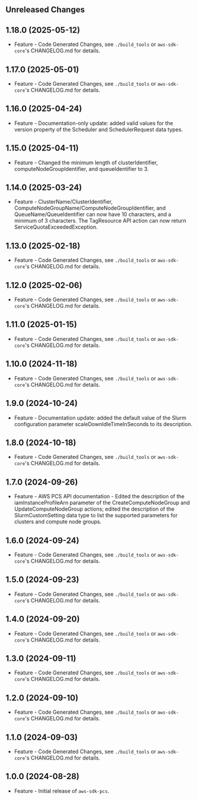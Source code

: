 Unreleased Changes
------------------

1.18.0 (2025-05-12)
------------------

* Feature - Code Generated Changes, see `./build_tools` or `aws-sdk-core`'s CHANGELOG.md for details.

1.17.0 (2025-05-01)
------------------

* Feature - Code Generated Changes, see `./build_tools` or `aws-sdk-core`'s CHANGELOG.md for details.

1.16.0 (2025-04-24)
------------------

* Feature - Documentation-only update: added valid values for the version property of the Scheduler and SchedulerRequest data types.

1.15.0 (2025-04-11)
------------------

* Feature - Changed the minimum length of clusterIdentifier, computeNodeGroupIdentifier, and queueIdentifier to 3.

1.14.0 (2025-03-24)
------------------

* Feature - ClusterName/ClusterIdentifier, ComputeNodeGroupName/ComputeNodeGroupIdentifier, and QueueName/QueueIdentifier can now have 10 characters, and a minimum of 3 characters. The TagResource API action can now return ServiceQuotaExceededException.

1.13.0 (2025-02-18)
------------------

* Feature - Code Generated Changes, see `./build_tools` or `aws-sdk-core`'s CHANGELOG.md for details.

1.12.0 (2025-02-06)
------------------

* Feature - Code Generated Changes, see `./build_tools` or `aws-sdk-core`'s CHANGELOG.md for details.

1.11.0 (2025-01-15)
------------------

* Feature - Code Generated Changes, see `./build_tools` or `aws-sdk-core`'s CHANGELOG.md for details.

1.10.0 (2024-11-18)
------------------

* Feature - Code Generated Changes, see `./build_tools` or `aws-sdk-core`'s CHANGELOG.md for details.

1.9.0 (2024-10-24)
------------------

* Feature - Documentation update: added the default value of the Slurm configuration parameter scaleDownIdleTimeInSeconds to its description.

1.8.0 (2024-10-18)
------------------

* Feature - Code Generated Changes, see `./build_tools` or `aws-sdk-core`'s CHANGELOG.md for details.

1.7.0 (2024-09-26)
------------------

* Feature - AWS PCS API documentation - Edited the description of the iamInstanceProfileArn parameter of the CreateComputeNodeGroup and UpdateComputeNodeGroup actions; edited the description of the SlurmCustomSetting data type to list the supported parameters for clusters and compute node groups.

1.6.0 (2024-09-24)
------------------

* Feature - Code Generated Changes, see `./build_tools` or `aws-sdk-core`'s CHANGELOG.md for details.

1.5.0 (2024-09-23)
------------------

* Feature - Code Generated Changes, see `./build_tools` or `aws-sdk-core`'s CHANGELOG.md for details.

1.4.0 (2024-09-20)
------------------

* Feature - Code Generated Changes, see `./build_tools` or `aws-sdk-core`'s CHANGELOG.md for details.

1.3.0 (2024-09-11)
------------------

* Feature - Code Generated Changes, see `./build_tools` or `aws-sdk-core`'s CHANGELOG.md for details.

1.2.0 (2024-09-10)
------------------

* Feature - Code Generated Changes, see `./build_tools` or `aws-sdk-core`'s CHANGELOG.md for details.

1.1.0 (2024-09-03)
------------------

* Feature - Code Generated Changes, see `./build_tools` or `aws-sdk-core`'s CHANGELOG.md for details.

1.0.0 (2024-08-28)
------------------

* Feature - Initial release of `aws-sdk-pcs`.

